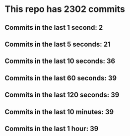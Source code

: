 # This repo has 2302 commits

## Commits in the last 1 second: 2
## Commits in the last 5 seconds: 21
## Commits in the last 10 seconds: 36
## Commits in the last 60 seconds: 39
## Commits in the last 120 seconds: 39
## Commits in the last 10 minutes: 39
## Commits in the last 1 hour: 39
